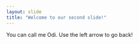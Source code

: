 ```yaml
---
layout: slide
title: "Welcome to our second slide!"
---
```

You can call me Odi.
Use the left arrow to go back!
